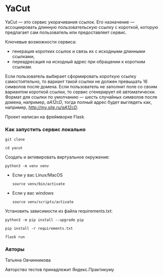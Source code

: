 # YaCut

YaCut — это сервис укорачивания ссылок. Его назначение — ассоциировать длинную пользовательскую ссылку с короткой, которую предлагает сам пользователь или предоставляет сервис.

Ключевые возможности сервиса:
- генерация коротких ссылок и связь их с исходными длинными ссылками,
- переадресация на исходный адрес при обращении к коротким ссылкам.

Если пользователь выбирает сформировать короткую ссылку самостоятельно, то вариант такой ссылки не должен превышать 16 символов после домена. Если пользователь не заполнит поле со своим вариантом короткой ссылки, то сервис сгенерирует её автоматически. Формат для ссылки по умолчанию — шесть случайных символов после домена, например, _aA12cD_, тогда полный адрес будет выглядеть как, например, _http://my.site.ru/aA12cD_.

Проект написан на фреймворке Flask.


### Как запустить сервис локально

```
git clone 
```

```
cd yacut
```

Cоздать и активировать виртуальное окружение:

```
python3 -m venv venv
```

* Если у вас Linux/MacOS

    ```
    source venv/bin/activate
    ```

* Если у вас windows

    ```
    source venv/scripts/activate
    ```

Установить зависимости из файла requirements.txt:

```
python3 -m pip install --upgrade pip
```

```
pip install -r requirements.txt
```

```
flask run
```

### Авторы
Татьяна Овчинникова

Авторство тестов принадлежит Яндекс.Практикуму
